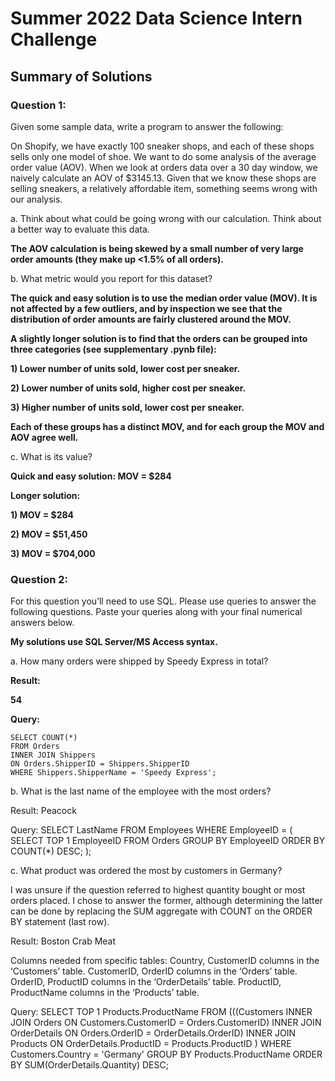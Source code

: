 # Summer 2022 Data Science Intern Challenge

## Summary of Solutions

### Question 1: 

Given some sample data, write a program to answer the following:

On Shopify, we have exactly 100 sneaker shops, and each of these shops sells only one model of shoe. We want to do some analysis of the average order value (AOV). When we look at orders data over a 30 day window, we naively calculate an AOV of $3145.13. Given that we know these shops are selling sneakers, a relatively affordable item, something seems wrong with our analysis. 

a.	Think about what could be going wrong with our calculation. Think about a better way to evaluate this data. 

**The AOV calculation is being skewed by a small number of very large order amounts (they make up <1.5% of all orders).**

b.	What metric would you report for this dataset?

**The quick and easy solution is to use the median order value (MOV). It is not affected by a few outliers, and by inspection we see that the distribution of order amounts are fairly clustered around the MOV.**

**A slightly longer solution is to find that the orders can be grouped into three categories (see supplementary .pynb file):**

**1) Lower number of units sold, lower cost per sneaker.**

**2) Lower number of units sold, higher cost per sneaker.**

**3) Higher number of units sold, lower cost per sneaker.**

**Each of these groups has a distinct MOV, and for each group the MOV and AOV agree well.**

c.	What is its value?

**Quick and easy solution: MOV = $284**

**Longer solution:**

**1) MOV = $284**

**2) MOV = $51,450**

**3) MOV = $704,000**


### Question 2: 
For this question you’ll need to use SQL. Please use queries to answer the following questions. Paste your queries along with your final numerical answers below.

**My solutions use SQL Server/MS Access syntax.**

a.	How many orders were shipped by Speedy Express in total?

**Result:**

**54**

**Query:**
```
SELECT COUNT(*)
FROM Orders
INNER JOIN Shippers
ON Orders.ShipperID = Shippers.ShipperID
WHERE Shippers.ShipperName = 'Speedy Express';
```

b.	What is the last name of the employee with the most orders?

Result:
Peacock

Query:
SELECT LastName
FROM Employees
WHERE EmployeeID = (
	SELECT TOP 1 EmployeeID
	FROM Orders
	GROUP BY EmployeeID
	ORDER BY COUNT(*) DESC;
	);

c.	What product was ordered the most by customers in Germany?

I was unsure if the question referred to highest quantity bought or most orders placed. I chose to answer the former, although determining the latter can be done by replacing the SUM aggregate with COUNT on the ORDER BY statement (last row).

Result:
Boston Crab Meat

Columns needed from specific tables:
Country, CustomerID columns in the ‘Customers’ table.
CustomerID, OrderID columns in the ‘Orders’ table.
OrderID, ProductID columns in the ‘OrderDetails’ table.
ProductID, ProductName columns in the ‘Products’ table.

Query:
SELECT TOP 1 Products.ProductName
FROM (((Customers
INNER JOIN Orders ON Customers.CustomerID = Orders.CustomerID)
INNER JOIN OrderDetails ON Orders.OrderID = OrderDetails.OrderID)
INNER JOIN Products ON OrderDetails.ProductID = Products.ProductID
)
WHERE Customers.Country = 'Germany'
GROUP BY Products.ProductName
ORDER BY SUM(OrderDetails.Quantity) DESC;
